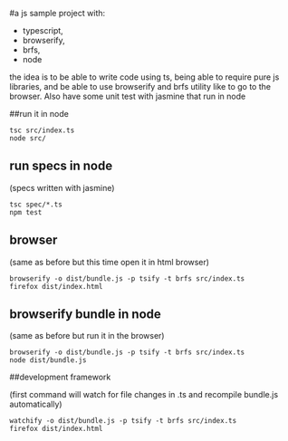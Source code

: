 #a js sample project with:

 * typescript, 
 * browserify, 
 * brfs, 
 * node

the idea is to be able to write code using ts, being able to require pure js libraries, and be able to use browserify and brfs utility like to go to the browser. Also have some unit test with jasmine that run in node

##run it in node

	tsc src/index.ts
	node src/

## run specs in node

(specs written with jasmine)

	tsc spec/*.ts
	npm test

## browser 

(same as before but this time open it in html browser)

	browserify -o dist/bundle.js -p tsify -t brfs src/index.ts
	firefox dist/index.html


## browserify bundle in node 

(same as before but run it in the browser)

	browserify -o dist/bundle.js -p tsify -t brfs src/index.ts
	node dist/bundle.js

##development framework

(first command will watch for file changes in .ts and recompile bundle.js automatically) 

	watchify -o dist/bundle.js -p tsify -t brfs src/index.ts
	firefox dist/index.html

